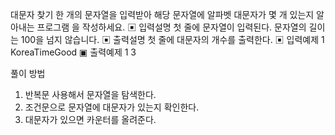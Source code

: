 대문자 찾기
한 개의 문자열을 입력받아 해당 문자열에 알파벳 대문자가 몇 개 있는지 알아내는 프로그램
을 작성하세요.
▣ 입력설명
첫 줄에 문자열이 입력된다. 문자열의 길이는 100을 넘지 않습니다.
▣ 출력설명
첫 줄에 대문자의 개수를 출력한다.
▣ 입력예제 1
KoreaTimeGood
▣ 출력예제 1
3

풀이 방법

1. 반복문 사용해서 문자열을 탐색한다.
2. 조건문으로 문자열에 대문자가 있는지 확인한다.
3. 대문자가 있으면 카운터를 올려준다.
